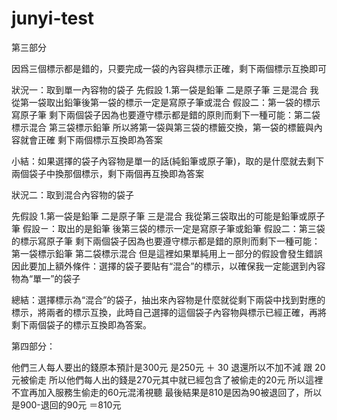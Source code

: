 # junyi-test
第三部分

因爲三個標示都是錯的，只要完成一袋的內容與標示正確，剩下兩個標示互換即可

狀況一：取到單一內容物的袋子
先假設
1.第一袋是鉛筆 二是原子筆 三是混合
我從第一袋取出鉛筆後第一袋的標示一定是寫原子筆或混合
假設二：第一袋的標示寫原子筆
剩下兩個袋子因為也要遵守標示都是錯的原則而剩下一種可能：第二袋標示混合 第三袋標示鉛筆
所以將第一袋與第三袋的標籤交換，第一袋的標籤與內容就會正確
剩下兩個標示互換即為答案

小結：如果選擇的袋子內容物是單一的話(純鉛筆或原子筆)，取的是什麼就去剩下兩個袋子中換那個標示，剩下兩個再互換即為答案

狀況二：取到混合內容物的袋子

先假設
1.第一袋是鉛筆 二是原子筆 三是混合
我從第三袋取出的可能是鉛筆或原子筆
假設ㄧ：取出的是鉛筆
後第三袋的標示一定是寫原子筆或鉛筆
假設二：第三袋的標示寫原子筆
剩下兩個袋子因為也要遵守標示都是錯的原則而剩下一種可能：第一袋標示鉛筆 第二袋標示混合
但是這裡如果單純用上ㄧ部分的假設會發生錯誤
因此要加上額外條件：選擇的袋子要貼有“混合”的標示，以確保我一定能選到內容物為“單一”的袋子

總結：選擇標示為“混合”的袋子，抽出來內容物是什麼就從剩下兩袋中找到對應的標示，將兩者的標示互換，此時自己選擇的這個袋子內容物與標示已經正確，再將剩下兩個袋子的標示互換即為答案。



第四部分：

他們三人每人要出的錢原本預計是300元
是250元 ＋ 30 退還所以不加不減 跟 20元被偷走
所以他們每人出的錢是270元其中就已經包含了被偷走的20元
所以這裡不宜再加入服務生偷走的60元混淆視聽
最後結果是810是因為90被退回了，所以是900-退回的90元 ＝810元




